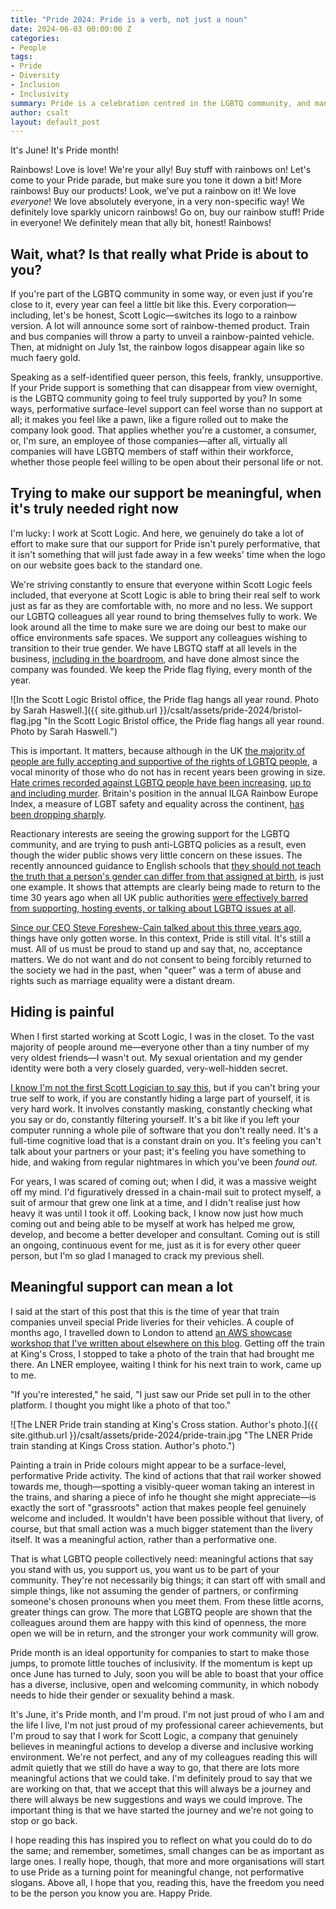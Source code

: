 ```yaml
---
title: "Pride 2024: Pride is a verb, not just a noun"
date: 2024-06-03 00:00:00 Z
categories: 
- People
tags:
- Pride
- Diversity
- Inclusion
- Inclusivity
summary: Pride is a celebration centred in the LGBTQ community, and many corporations use it to show their solidarity.  This can sometimes feel more like a performative rainbow-washing stance than anything meaningful.  At Scott Logic we try to ensure that, day to day, we are always carrying out meaningful actions to promote inclusivity, and to make sure all our colleagues and clients know we truly believe in this. 
author: csalt
layout: default_post
---
```

It's June!  It's Pride month!

Rainbows!  Love is love!  We're your ally!  Buy stuff with rainbows on!  Let's come to your Pride parade, but make sure you tone it down a bit!  More rainbows!  Buy our products!  Look, we've put a rainbow on it!  We love *everyone*!  We love absolutely everyone, in a very non-specific way!  We definitely love sparkly unicorn rainbows!  Go on, buy our rainbow stuff!  Pride in everyone!  We definitely mean that ally bit, honest!  Rainbows!

## Wait, what?  Is that really what Pride is about to you?

If you're part of the LGBTQ community in some way, or even just if you're close to it, every year can feel a little bit like this.  Every corporation&mdash;including, let's be honest, Scott Logic&mdash;switches its logo to a rainbow version.  A lot will announce some sort of rainbow-themed product.  Train and bus companies will throw a party to unveil a rainbow-painted vehicle.  Then, at midnight on July 1st, the rainbow logos disappear again like so much faery gold.

Speaking as a self-identified queer person, this feels, frankly, unsupportive.  If your Pride support is something that can disappear from view overnight, is the LGBTQ community going to feel truly supported by you?  In some ways, performative surface-level support can feel worse than no support at all; it makes you feel like a pawn, like a figure rolled out to make the company look good.  That applies whether you're a customer, a consumer, or, I'm sure, an employee of those companies&mdash;after all, virtually all companies will have LGBTQ members of staff within their workforce, whether those people feel willing to be open about their personal life or not.

## Trying to make our support be meaningful, when it's truly needed right now

I'm lucky: I work at Scott Logic.  And here, we genuinely do take a lot of effort to make sure that our support for Pride isn't purely performative, that it isn't something that will just fade away in a few weeks' time when the logo on our website goes back to the standard one.

We're striving constantly to ensure that everyone within Scott Logic feels included, that everyone at Scott Logic is able to bring their real self to work just as far as they are comfortable with, no more and no less.  We support our LGBTQ colleagues all year round to bring themselves fully to work.  We look around all the time to make sure we are doing our best to make our office environments safe spaces.  We support any colleagues wishing to transition to their true gender.  We have LBGTQ staff at all levels in the business, [including in the boardroom](https://blog.scottlogic.com/sforeshew-cain/), and have done almost since the company was founded.  We keep the Pride flag flying, every month of the year.

![In the Scott Logic Bristol office, the Pride flag hangs all year round.  Photo by Sarah Haswell.]({{ site.github.url }}/csalt/assets/pride-2024/bristol-flag.jpg "In the Scott Logic Bristol office, the Pride flag hangs all year round.  Photo by Sarah Haswell.")

This is important.  It matters, because although in the UK [the majority of people are fully accepting and supportive of the rights of LGBTQ people](https://yougov.co.uk/society/articles/45868-record-number-britons-support-same-sex-marriage-10), a vocal minority of those who do not has in recent years been growing in size.  [Hate crimes recorded against LGBTQ people have been increasing](https://www.stonewall.org.uk/about-us/news/new-data-rise-hate-crime-against-lgbtq-people-continues-stonewall-slams-uk-gov-), [up to and including murder](https://www.bbc.co.uk/news/uk-wales-60257602).  Britain's position in the annual ILGA Rainbow Europe Index, a measure of LGBT safety and equality across the continent, [has been dropping sharply](https://www.bigissue.com/news/social-justice/lgbtq-friendly-countries-uk-europe-ilga-rainbow-index/).

Reactionary interests are seeing the growing support for the LGBTQ community, and are trying to push anti-LGBTQ policies as a result, even though the wider public shows very little concern on these issues.  The recently announced guidance to English schools that [they should not teach the truth that a person's gender can differ from that assigned at birth](https://www.bbc.co.uk/news/education-69017920), is just one example.  It shows that attempts are clearly being made to return to the time 30 years ago when all UK public authorities [were effectively barred from supporting, hosting events, or talking about LGBTQ issues at all](https://en.wikipedia.org/wiki/Section_28).

[Since our CEO Steve Foreshew-Cain talked about this three years ago](https://blog.scottlogic.com/2021/06/03/pride-2021.html), things have only gotten worse.  In this context, Pride is still vital.  It's still a must.  All of us must be proud to stand up and say that, no, acceptance matters.  We do not want and do not consent to being forcibly returned to the society we had in the past, when "queer" was a term of abuse and rights such as marriage equality were a distant dream.

## Hiding is painful

When I first started working at Scott Logic, I was in the closet.  To the vast majority of people around me&mdash;everyone other than a tiny number of my very oldest friends&mdash;I wasn't out.  My sexual orientation and my gender identity were both a very closely guarded, very-well-hidden secret.

[I know I'm not the first Scott Logician to say this](https://blog.scottlogic.com/2019/08/06/why-scott-logic-celebrated-pride-month.html), but if you can't bring your true self to work, if you are constantly hiding a large part of yourself, it is very hard work.  It involves constantly masking, constantly checking what you say or do, constantly filtering yourself.  It's a bit like if you left your computer running a whole pile of software that you don't really need.  It's a full-time cognitive load that is a constant drain on you.  It's feeling you can't talk about your partners or your past; it's feeling you have something to hide, and waking from regular nightmares in which you've been *found out*.

For years, I was scared of coming out; when I did, it was a massive weight off my mind.  I'd figuratively dressed in a chain-mail suit to protect myself, a suit of armour that grew one link at a time, and I didn't realise just how heavy it was until I took it off.  Looking back, I know now just how much coming out and being able to be myself at work has helped me grow, develop, and become a better developer and consultant.  Coming out is still an ongoing, continuous event for me, just as it is for every other queer person, but I'm so glad I managed to crack my previous shell.

## Meaningful support can mean a lot

I said at the start of this post that this is the time of year that train companies unveil special Pride liveries for their vehicles.  A couple of months ago, I travelled down to London to attend [an AWS showcase workshop that I've written about elsewhere on this blog](https://blog.scottlogic.com/2024/04/23/are-we-ready-to-put-ai-in-the-hands-of-business-users.html).  Getting off the train at King's Cross, I stopped to take a photo of the train that had brought me there.  An LNER employee, waiting I think for his next train to work, came up to me.

"If you're interested," he said, "I just saw our Pride set pull in to the other platform.  I thought you might like a photo of that too."

![The LNER Pride train standing at King's Cross station.  Author's photo.]({{ site.github.url }}/csalt/assets/pride-2024/pride-train.jpg "The LNER Pride train standing at Kings Cross station.  Author's photo.")

Painting a train in Pride colours might appear to be a surface-level, performative Pride activity.  The kind of actions that that rail worker showed towards me, though&mdash;spotting a visibly-queer woman taking an interest in the trains, and sharing a piece of info he thought she might appreciate&mdash;is exactly the sort of "grassroots" action that makes people feel genuinely welcome and included.  It wouldn't have been possible without that livery, of course, but that small action was a much bigger statement than the livery itself.  It was a meaningful action, rather than a performative one.

That is what LGBTQ people collectively need: meaningful actions that say you stand with us, you support us, you want us to be part of your community.  They're not necessarily big things; it can start off with small and simple things, like not assuming the gender of partners, or confirming someone's chosen pronouns when you meet them.  From these little acorns, greater things can grow.  The more that LGBTQ people are shown that the colleagues around them are happy with this kind of openness, the more open we will be in return, and the stronger your work community will grow.

Pride month is an ideal opportunity for companies to start to make those jumps, to promote little touches of inclusivity.  If the momentum is kept up once June has turned to July, soon you will be able to boast that your office has a diverse, inclusive, open and welcoming community, in which nobody needs to hide their gender or sexuality behind a mask.

It's June, it's Pride month, and I'm proud.  I'm not just proud of who I am and the life I live, I'm not just proud of my professional career achievements, but I'm proud to say that I work for Scott Logic, a company that genuinely believes in meaningful actions to develop a diverse and inclusive working environment.  We're not perfect, and any of my colleagues reading this will admit quietly that we still do have a way to go, that there are lots more meaningful actions that we could take.  I'm definitely proud to say that we are working on that, that we accept that this will always be a journey and there will always be new suggestions and ways we could improve.  The important thing is that we have started the journey and we're not going to stop or go back.

I hope reading this has inspired you to reflect on what you could do to do the same; and remember, sometimes, small changes can be as important as large ones.  I really hope, though, that more and more organisations will start to use Pride as a turning point for meaningful change, not performative slogans.  Above all, I hope that you, reading this, have the freedom you need to be the person you know you are.  Happy Pride.
